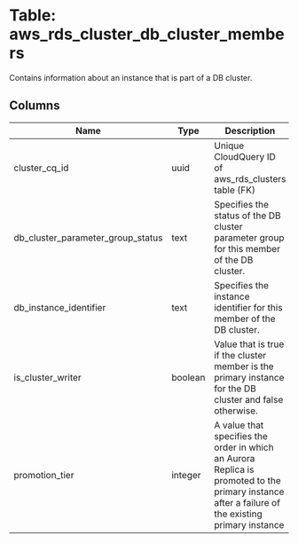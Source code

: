 
# Table: aws_rds_cluster_db_cluster_members
Contains information about an instance that is part of a DB cluster. 
## Columns
| Name        | Type           | Description  |
| ------------- | ------------- | -----  |
|cluster_cq_id|uuid|Unique CloudQuery ID of aws_rds_clusters table (FK)|
|db_cluster_parameter_group_status|text|Specifies the status of the DB cluster parameter group for this member of the DB cluster.|
|db_instance_identifier|text|Specifies the instance identifier for this member of the DB cluster.|
|is_cluster_writer|boolean|Value that is true if the cluster member is the primary instance for the DB cluster and false otherwise.|
|promotion_tier|integer|A value that specifies the order in which an Aurora Replica is promoted to the primary instance after a failure of the existing primary instance|
